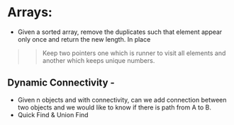 # Arrays:
- Given a sorted array, remove the duplicates such that element appear only once and return the new length. In place
>> Keep two pointers one which is runner to visit all elements and another which keeps unique numbers.

## Dynamic Connectivity - 
  - Given n objects and with connectivity, can we add connection between two objects 
    and we would like to know if there is path from A to B.
  - Quick Find & Union Find

